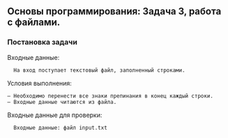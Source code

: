 
## Основы программирования: Задача 3, работа с файлами.

### Постановка задачи

Входные данные:
```
  На вход поступает текстовый файл, заполненный строками.
```

Условия выполнения:
```
– Необходимо перенести все знаки препинания в конец каждый строки.
– Входные данные читаются из файла.
```

Входные данные для проверки:
```
  Входные данные: файл input.txt
```
